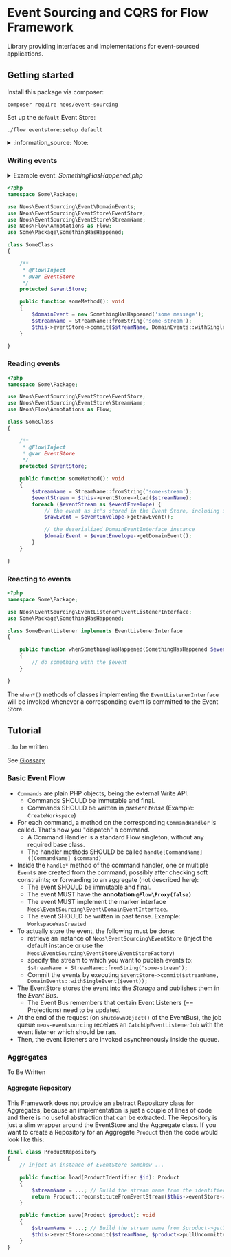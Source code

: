 # Event Sourcing and CQRS for Flow Framework

Library providing interfaces and implementations for event-sourced applications. 

## Getting started

Install this package via composer:

```shell script
composer require neos/event-sourcing
```

Set up the `default` Event Store:

```shell script
./flow eventstore:setup default
```

<details>
<summary>:information_source: Note:</summary>
By default the Event Store persists events in the same database that is used for Flow persistence.
But because that can be configured otherwise, this table is not generated via Doctrine migrations.
If your application relies on the events table to exist, you can of course still add a Doctrine migration for it.
</details>

### Writing events

<details>
<summary>Example event: <i>SomethingHasHappened.php</i></summary>

```php
<?php
namespace Some\Package;

use Neos\EventSourcing\Event\DomainEventInterface;

final class SomethingHasHappened implements DomainEventInterface
{
    /**
     * @var string
     */
    private $message;

    public function __construct(string $message)
    {
        $this->message = $message;
    }

    public function getMessage(): string
    {
        return $this->message;
    }

}
```
</details>

```php
<?php
namespace Some\Package;

use Neos\EventSourcing\Event\DomainEvents;
use Neos\EventSourcing\EventStore\EventStore;
use Neos\EventSourcing\EventStore\StreamName;
use Neos\Flow\Annotations as Flow;
use Some\Package\SomethingHasHappened;

class SomeClass
{

    /**
     * @Flow\Inject
     * @var EventStore
     */
    protected $eventStore;

    public function someMethod(): void
    {
        $domainEvent = new SomethingHasHappened('some message');
        $streamName = StreamName::fromString('some-stream');
        $this->eventStore->commit($streamName, DomainEvents::withSingleEvent($domainEvent));
    }

}
```

### Reading events

```php
<?php
namespace Some\Package;

use Neos\EventSourcing\EventStore\EventStore;
use Neos\EventSourcing\EventStore\StreamName;
use Neos\Flow\Annotations as Flow;

class SomeClass
{

    /**
     * @Flow\Inject
     * @var EventStore
     */
    protected $eventStore;

    public function someMethod(): void
    {
        $streamName = StreamName::fromString('some-stream');
        $eventStream = $this->eventStore->load($streamName);
        foreach ($eventStream as $eventEnvelope) {
            // the event as it's stored in the Event Store, including its global sequence number and the serialized payload
            $rawEvent = $eventEnvelope->getRawEvent();

            // the deserialized DomainEventInterface instance 
            $domainEvent = $eventEnvelope->getDomainEvent();
        }
    }

}
```

### Reacting to events

```php
<?php
namespace Some\Package;

use Neos\EventSourcing\EventListener\EventListenerInterface;
use Some\Package\SomethingHasHappened;

class SomeEventListener implements EventListenerInterface
{

    public function whenSomethingHasHappened(SomethingHasHappened $event): void
    {
        // do something with the $event
    }

}
```

The `when*()` methods of classes implementing the `EventListenerInterface` will be invoked whenever a corresponding event is committed to the Event Store.

## Tutorial

...to be written.

See [Glossary](Glossary.md#event-correlation)

### Basic Event Flow

* `Commands` are plain PHP objects, being the external Write API.
    * Commands SHOULD be immutable and final.
    * Commands SHOULD be written in *present tense* (Example: `CreateWorkspace`)
* For each command, a method on the corresponding `CommandHandler`
  is called. That's how you "dispatch" a command.
    * A Command Handler is a standard Flow singleton, without any required base class.
    * The handler methods SHOULD be called `handle[CommandName]([CommandName] $command)`
* Inside the `handle*` method of the command handler, one or multiple `Event`s are created from the command,
  possibly after checking soft constraints; or forwarding to an aggregate (not described here):
    * The event SHOULD be immutable and final.
    * The event MUST have the **annotation `@Flow\Proxy(false)`**
    * The event MUST implement the marker interface `Neos\EventSourcing\Event\DomainEventInterface`.
    * The event SHOULD be written in past tense. Example: `WorkspaceWasCreated`
* To actually store the event, the following must be done:
  * retrieve an instance of `Neos\EventSourcing\EventStore` (inject the default instance or use the `Neos\EventSourcing\EventStore\EventStoreFactory`)
  * specify the stream to which you want to publish events to: `$streamName = StreamName::fromString('some-stream');`
  * Commit the events by executing `$eventStore->commit($streamName, DomainEvents::withSingleEvent($event));`
* The EventStore stores the event into the *Storage* and publishes them in the *Event Bus*.
  * The Event Bus remembers that certain Event Listeners (== Projections) need to be updated.
* At the end of the request (on `shutdownObject()` of the EventBus), the job queue `neos-eventsourcing`
  receives an `CatchUpEventListenerJob` with the event listener which should be ran.
* Then, the event listeners are invoked asynchronously inside the queue.

### Aggregates

To Be Written

#### Aggregate Repository

This Framework does not provide an abstract Repository class for Aggregates, because an implementation is just a couple of lines of code and there is no useful abstraction that can be extracted. The Repository is just a slim wrapper around the EventStore and the Aggregate class. If you want to create a Repository for an Aggregate `Product` then the code would look like this:

```php
final class ProductRepository
{
    // inject an instance of EventStore somehow ...

    public function load(ProductIdentifier $id): Product
    {
        $streamName = ...; // Build the stream name from the identifier
        return Product::reconstituteFromEventStream($this->eventStore->load($streamName));
    }

    public function save(Product $product): void
    {
        $streamName = ...; // Build the stream name from $product->getIdentifier()
        $this->eventStore->commit($streamName, $product->pullUncommittedEvents(), $product->getReconstitutionVersion());
    }
}
```
